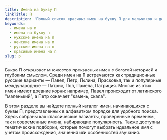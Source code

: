 ```yaml
---
title: Имена на букву П
linkTitle: П
description: 'Полный список красивых имен на букву П для мальчиков и девочек. Популярные русские, зарубежные и редкие имена, начинающиеся с буквы П.'
keywords:
  - имена на п
  - имена на букву п
  - мужские имена на п
  - женские имена на п
  - русские имена на п
  - красивые имена на п
slug: p
---
```


Буква П открывает множество прекрасных имен с богатой историей и глубоким смыслом. Среди имен на П встречаются как традиционные русские варианты — Павел, Петр, Полина, Прасковья, так и популярные международные — Патрик, Пол, Памела, Патриция. Многие из этих имен имеют древние корни: например, Павел происходит от латинского "маленький", а Петр означает "камень, скала".

В этом разделе вы найдете полный каталог имен, начинающихся с буквы П, представленных в алфавитном порядке для удобного поиска. Здесь собраны как классические варианты, проверенные временем, так и современные имена, набирающие популярность. Также доступны тематические подборки, которые помогут выбрать идеальное имя с учетом происхождения, значения или особенностей звучания.
